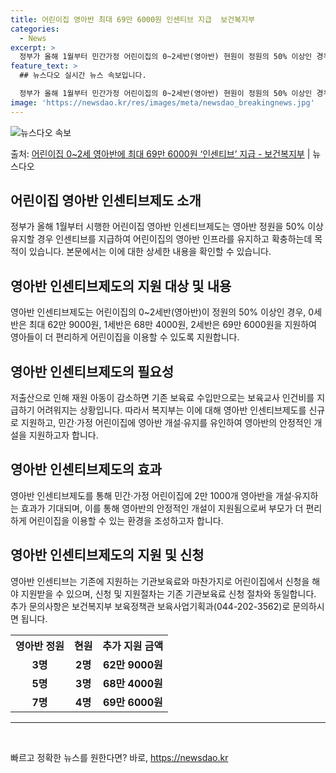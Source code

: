 ```yaml
---
title: 어린이집 영아반 최대 69만 6000원 인센티브 지급  보건복지부
categories:
  - News
excerpt: >
  정부가 올해 1월부터 민간가정 어린이집의 0~2세반(영아반) 현원이 정원의 50% 이상인 경우 인원수에 따라…
feature_text: >
  ## 뉴스다오 실시간 뉴스 속보입니다.

  정부가 올해 1월부터 민간가정 어린이집의 0~2세반(영아반) 현원이 정원의 50% 이상인 경우 인원수에 따라…
image: 'https://newsdao.kr/res/images/meta/newsdao_breakingnews.jpg'
---
```


![뉴스다오 속보](https://newsdao.kr/res/images/meta/newsdao_breakingnews.jpg)

<p>출처: <a href="https://newsdao.kr/2960" rel="dofollow">어린이집 0~2세 영아반에 최대 69만 6000원 ‘인센티브’ 지급 - 보건복지부</a> | 뉴스다오</p>

<h2 data-ke-size="size26"><b>어린이집 영아반 인센티브제도 소개</b></h2>
<p data-ke-size="size16">정부가 올해 1월부터 시행한 어린이집 영아반 인센티브제도는 영아반 정원을 50% 이상 유지할 경우 인센티브를 지급하여 어린이집의 영아반 인프라를 유지하고 확충하는데 목적이 있습니다. 본문에서는 이에 대한 상세한 내용을 확인할 수 있습니다.</p>

<h2 data-ke-size="size24">영아반 인센티브제도의 지원 대상 및 내용</h2>
<p data-ke-size="size16">영아반 인센티브제도는 어린이집의 0~2세반(영아반)이 정원의 50% 이상인 경우, 0세반은 최대 62만 9000원, 1세반은 68만 4000원, 2세반은 69만 6000원을 지원하여 영아들이 더 편리하게 어린이집을 이용할 수 있도록 지원합니다.</p>

<h2 data-ke-size="size24">영아반 인센티브제도의 필요성</h2>
<p data-ke-size="size16">저출산으로 인해 재원 아동이 감소하면 기존 보육료 수입만으로는 보육교사 인건비를 지급하기 어려워지는 상황입니다. 따라서 복지부는 이에 대해 영아반 인센티브제도를 신규로 지원하고, 민간·가정 어린이집에 영아반 개설·유지를 유인하여 영아반의 안정적인 개설을 지원하고자 합니다.</p>

<h2 data-ke-size="size24">영아반 인센티브제도의 효과</h2>
<p data-ke-size="size16">영아반 인센티브제도를 통해 민간·가정 어린이집에 2만 1000개 영아반을 개설·유지하는 효과가 기대되며, 이를 통해 영아반의 안정적인 개설이 지원됨으로써 부모가 더 편리하게 어린이집을 이용할 수 있는 환경을 조성하고자 합니다.</p>

<h2 data-ke-size="size24">영아반 인센티브제도의 지원 및 신청</h2>
<p data-ke-size="size16">영아반 인센티브는 기존에 지원하는 기관보육료와 마찬가지로 어린이집에서 신청을 해야 지원받을 수 있으며, 신청 및 지원절차는 기존 기관보육료 신청 절차와 동일합니다. 추가 문의사항은 보건복지부 보육정책관 보육사업기획과(044-202-3562)로 문의하시면 됩니다.</p>

<table>
  <tr>
    <th>영아반 정원</th>
    <th>현원</th>
    <th>추가 지원 금액</th>
  </tr>
  <tr>
    <td style="text-align: center; height: 17px;"><b>3명</b></td>
    <td style="text-align: center; height: 17px;"><b>2명</b></td>
    <td style="text-align: center; height: 17px;"><b>62만 9000원</b></td>
  </tr>
  <tr>
    <td style="text-align: center; height: 17px;"><b>5명</b></td>
    <td style="text-align: center; height: 17px;"><b>3명</b></td>
    <td style="text-align: center; height: 17px;"><b>68만 4000원</b></td>
  </tr>
  <tr>
    <td style="text-align: center; height: 17px;"><b>7명</b></td>
    <td style="text-align: center; height: 17px;"><b>4명</b></td>
    <td style="text-align: center; height: 17px;"><b>69만 6000원</b></td>
  </tr>
</table>

<hr data-ke-size="size16">
<p data-ke-size="size16">&nbsp;</p> 

빠르고 정확한 뉴스를 원한다면? 바로, <a href="https://newsdao.kr" rel="dofollow">https://newsdao.kr</a>


    
